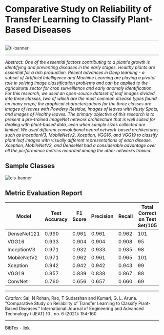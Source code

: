 # Comparative Study on Reliability of Transfer Learning to Classify Plant-Based Diseases

***

![tl-banner](https://user-images.githubusercontent.com/45916202/130671624-16e99fe7-ab8f-4ef3-b790-79db1348b3ba.jpg)

***

*Abstract: One of the essential factors contributing to a plant's growth is identifying and preventing diseases in the early stages. Healthy plants are essential for a rich production. Recent advances in Deep learning - a subset of Artificial Intelligence and Machine Learning are playing a pivotal role in solving image classification problems and can be applied to the agricultural sector for crop surveillance and early anomaly identification. For this research, we used an open-source dataset of leaf images divided into three classes, two of which are the most common disease types found on many crops; the graphical characterizations for the three classes are images of leaves with Powdery Residue, images of leaves with Rusty Spots, and images of Healthy leaves. The primary objective of this research is to present a pre-trained ImageNet network architecture that is well suited for dealing with plant-based data, even when sample sizes collected are limited. We used different convolutional neural network-based architectures such as InceptionV3, MobileNetV2, Xception, VGG16, and VGG19 to classify plant leaf images with visually different representations of each disease. Xception, MobileNetV2, and DenseNet had a considerable advantage over all the performance metrics recorded among the other networks trained.*

## Sample Classes


![cls-banner](https://user-images.githubusercontent.com/45916202/130671846-b8fdac38-e460-4907-a56b-0ad490ad12c8.png)


## Metric Evaluation Report 

| Model       | Test Accuracy | F1 Score | Precision | Recall | Total Correct on Test Set/105 |
| ----------- | ------------- | -------- | --------- | ------ | ----------------------------- |
| DenseNet121 | 0.990         | 0.961    | 0.961     | 0.962  | 101                           |
| VGG16       | 0.933         | 0.904    | 0.904     | 0.908  | 95                            |
| InceptionV3 | 0.971         | 0.932    | 0.933     | 0.935  | 98                            |
| MobileNetV2 | 0.971         | 0.962    | 0.961     | 0.965  | 101                           |
| Xception    | 0.942         | 0.942    | 0.942     | 0.943  | 99                            |
| VGG19       | 0.857         | 0.839    | 0.838     | 0.867  | 88                            |
| ConvNet     | 0.760         | 0.656    | 0.657     | 0.660  | 69                            |


***

_Citation_: Sai, N Rohan, Rao, T Sudarshan and Kumari, G. L. Aruna. "Comparative Study on Reliability of Transfer Learning to Classify Plant-Based Diseases." International Journal of Engineering and Advanced Technology (IJEAT) 10 , no. 6 (2021): 154-160.

---
BibTex - [link](https://www.bibsonomy.org/bibtex/55788751bed7d18c45cb40244eceae07)



